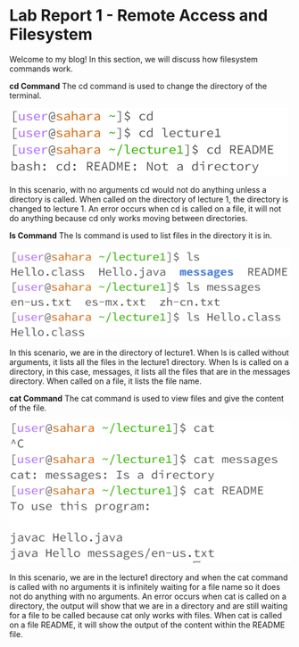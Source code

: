# Lab Report 1 - Remote Access and Filesystem
Welcome to my blog! In this section, we will discuss how filesystem commands work.

**cd Command**
The cd command is used to change the directory of the terminal.

![Image](https://github.com/claudiaaling/lab_report_1/blob/main/Lab%20%231%20(cd).png)  

In this scenario, with no arguments cd would not do anything unless a directory is called. When called on the directory of lecture 1, the directory is changed to lecture 1. An error occurs when cd is called on a file, it will not do anything because cd only works moving between directories.

**ls Command**
The ls command is used to list files in the directory it is in.

![Image](https://github.com/claudiaaling/lab_report_1/blob/main/Lab%20%231%20(ls).png) 

In this scenario, we are in the directory of lecture1. When ls is called without arguments, it lists all the files in the lecture1 directory. When ls is called on a directory, in this case, messages, it lists all the files that are in the messages directory. When called on a file, it lists the file name.

**cat Command**
The cat command is used to view files and give the content of the file.

![Image](https://github.com/claudiaaling/lab_report_1/blob/main/Lab%20%231%20(cat).png)

In this scenario, we are in the lecture1 directory and when the cat command is called with no arguments it is infinitely waiting for a file name so it does not do anything with no arguments. An error occurs when cat is called on a directory, the output will show that we are in a directory and are still waiting for a file to be called because cat only works with files. When cat is called on a file README, it will show the output of the content within the README file.




